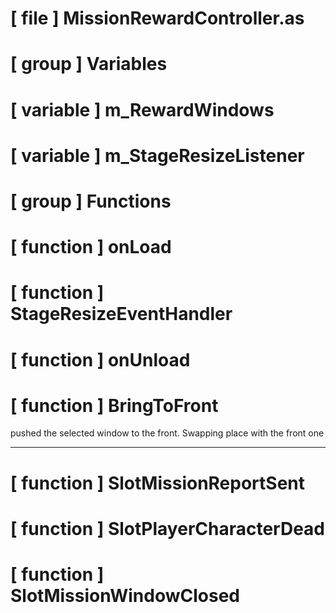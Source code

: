 # [ file ] MissionRewardController.as

# [ group ] Variables

# [ variable ] m_RewardWindows

# [ variable ] m_StageResizeListener

# [ group ] Functions

# [ function ] onLoad

# [ function ] StageResizeEventHandler

# [ function ] onUnload

# [ function ] BringToFront

pushed the selected window to the front. Swapping place with the front one

---

# [ function ] SlotMissionReportSent

# [ function ] SlotPlayerCharacterDead

# [ function ] SlotMissionWindowClosed

